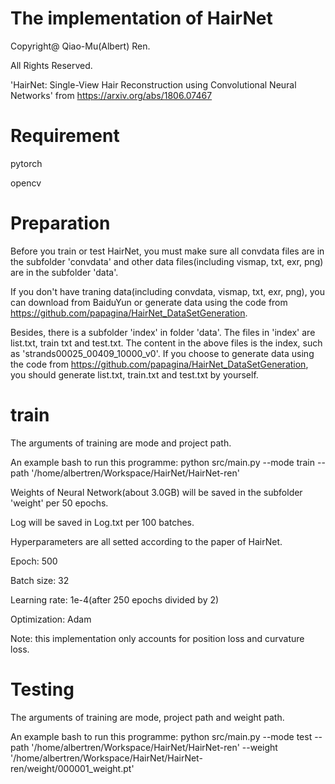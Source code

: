 # The implementation of HairNet
Copyright@ Qiao-Mu(Albert) Ren.
 
All Rights Reserved.

'HairNet: Single-View Hair Reconstruction using Convolutional Neural Networks' from https://arxiv.org/abs/1806.07467


# Requirement
pytorch

opencv

# Preparation
Before you train or test HairNet, you must make sure all convdata files are in the subfolder 'convdata' and other data files(including vismap, txt, exr, png) are in the subfolder 'data'.

If you don't have traning data(including convdata, vismap, txt, exr, png), you can download from BaiduYun or generate data using the code from https://github.com/papagina/HairNet_DataSetGeneration.

Besides, there is a subfolder 'index' in folder 'data'. The files in 'index' are list.txt, train txt and test.txt. The content in the above files is the index, such as 'strands00025_00409_10000_v0'. If you choose to generate data using the code from https://github.com/papagina/HairNet_DataSetGeneration, you should generate list.txt, train.txt and test.txt by yourself.

# train
The arguments of training are mode and project path.

An example bash to run this programme: python src/main.py --mode train --path '/home/albertren/Workspace/HairNet/HairNet-ren'

Weights of Neural Network(about 3.0GB) will be saved in the subfolder 'weight' per 50 epochs.

Log will be saved in Log.txt per 100 batches.

Hyperparameters are all setted according to the paper of HairNet. 

Epoch: 500

Batch size: 32

Learning rate: 1e-4(after 250 epochs divided by 2) 

Optimization: Adam

Note: this implementation only accounts for position loss and curvature loss.

# Testing
The arguments of training are mode, project path and weight path.

An example bash to run this programme: python src/main.py --mode test --path '/home/albertren/Workspace/HairNet/HairNet-ren' --weight '/home/albertren/Workspace/HairNet/HairNet-ren/weight/000001_weight.pt'


